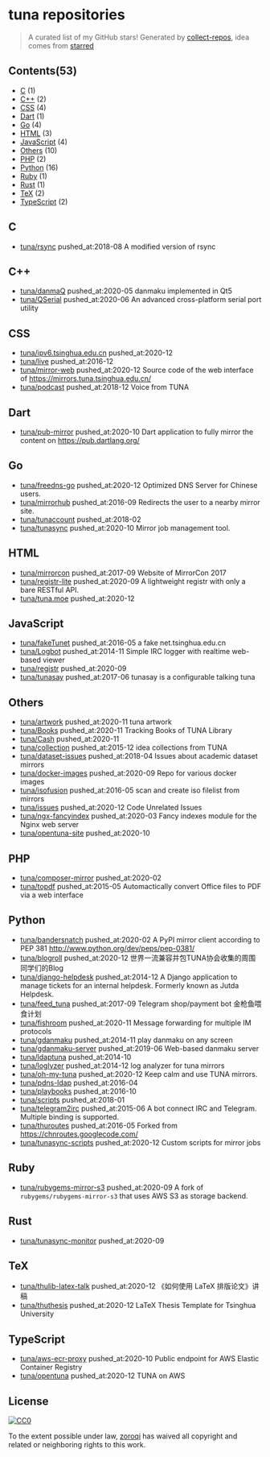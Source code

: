 # tuna repositories


> A curated list of my GitHub stars!  Generated by [collect-repos](https://github.com/zoroqi/collect-repos), idea comes from [starred](https://github.com/maguowei/starred)  


## Contents(53)

- [C](#c) (1)
- [C++](#c++) (2)
- [CSS](#css) (4)
- [Dart](#dart) (1)
- [Go](#go) (4)
- [HTML](#html) (3)
- [JavaScript](#javascript) (4)
- [Others](#others) (10)
- [PHP](#php) (2)
- [Python](#python) (16)
- [Ruby](#ruby) (1)
- [Rust](#rust) (1)
- [TeX](#tex) (2)
- [TypeScript](#typescript) (2)

## C

- [tuna/rsync](https://github.com/tuna/rsync) pushed_at:2018-08 A modified version of rsync

## C++

- [tuna/danmaQ](https://github.com/tuna/danmaQ) pushed_at:2020-05 danmaku implemented in Qt5
- [tuna/QSerial](https://github.com/tuna/QSerial) pushed_at:2020-06 An advanced cross-platform serial port utility

## CSS

- [tuna/ipv6.tsinghua.edu.cn](https://github.com/tuna/ipv6.tsinghua.edu.cn) pushed_at:2020-12 
- [tuna/live](https://github.com/tuna/live) pushed_at:2016-12 
- [tuna/mirror-web](https://github.com/tuna/mirror-web) pushed_at:2020-12 Source code of the web interface of https://mirrors.tuna.tsinghua.edu.cn/ 
- [tuna/podcast](https://github.com/tuna/podcast) pushed_at:2018-12 Voice from TUNA

## Dart

- [tuna/pub-mirror](https://github.com/tuna/pub-mirror) pushed_at:2020-10 Dart application to fully mirror the content on https://pub.dartlang.org/

## Go

- [tuna/freedns-go](https://github.com/tuna/freedns-go) pushed_at:2020-12 Optimized DNS Server for Chinese users.
- [tuna/mirrorhub](https://github.com/tuna/mirrorhub) pushed_at:2016-09 Redirects the user to a nearby mirror site.
- [tuna/tunaccount](https://github.com/tuna/tunaccount) pushed_at:2018-02 
- [tuna/tunasync](https://github.com/tuna/tunasync) pushed_at:2020-10 Mirror job management tool. 

## HTML

- [tuna/mirrorcon](https://github.com/tuna/mirrorcon) pushed_at:2017-09 Website of MirrorCon 2017
- [tuna/registr-lite](https://github.com/tuna/registr-lite) pushed_at:2020-09 A lightweight registr with only a bare RESTful API.
- [tuna/tuna.moe](https://github.com/tuna/tuna.moe) pushed_at:2020-12 

## JavaScript

- [tuna/fakeTunet](https://github.com/tuna/fakeTunet) pushed_at:2016-05 a fake net.tsinghua.edu.cn
- [tuna/Logbot](https://github.com/tuna/Logbot) pushed_at:2014-11 Simple IRC logger with realtime web-based viewer
- [tuna/registr](https://github.com/tuna/registr) pushed_at:2020-09 
- [tuna/tunasay](https://github.com/tuna/tunasay) pushed_at:2017-06 tunasay is a configurable talking tuna

## Others

- [tuna/artwork](https://github.com/tuna/artwork) pushed_at:2020-11 tuna artwork
- [tuna/Books](https://github.com/tuna/Books) pushed_at:2020-11 Tracking Books of TUNA Library
- [tuna/Cash](https://github.com/tuna/Cash) pushed_at:2020-11 
- [tuna/collection](https://github.com/tuna/collection) pushed_at:2015-12 idea collections from TUNA
- [tuna/dataset-issues](https://github.com/tuna/dataset-issues) pushed_at:2018-04 Issues about academic dataset mirrors
- [tuna/docker-images](https://github.com/tuna/docker-images) pushed_at:2020-09 Repo for various docker images
- [tuna/isofusion](https://github.com/tuna/isofusion) pushed_at:2016-05 scan and create iso filelist from mirrors
- [tuna/issues](https://github.com/tuna/issues) pushed_at:2020-12 Code Unrelated Issues 
- [tuna/ngx-fancyindex](https://github.com/tuna/ngx-fancyindex) pushed_at:2020-03 Fancy indexes module for the Nginx web server
- [tuna/opentuna-site](https://github.com/tuna/opentuna-site) pushed_at:2020-10 

## PHP

- [tuna/composer-mirror](https://github.com/tuna/composer-mirror) pushed_at:2020-02 
- [tuna/topdf](https://github.com/tuna/topdf) pushed_at:2015-05 Automactically convert Office files to PDF via a web interface

## Python

- [tuna/bandersnatch](https://github.com/tuna/bandersnatch) pushed_at:2020-02 A PyPI mirror client according to PEP 381 http://www.python.org/dev/peps/pep-0381/
- [tuna/blogroll](https://github.com/tuna/blogroll) pushed_at:2020-12 世界一流兼容并包TUNA协会收集的周围同学们的Blog
- [tuna/django-helpdesk](https://github.com/tuna/django-helpdesk) pushed_at:2014-12 A Django application to manage tickets for an internal helpdesk. Formerly known as Jutda Helpdesk.
- [tuna/feed_tuna](https://github.com/tuna/feed_tuna) pushed_at:2017-09 Telegram shop/payment bot 金枪鱼喂食计划
- [tuna/fishroom](https://github.com/tuna/fishroom) pushed_at:2020-11 Message forwarding for multiple IM protocols
- [tuna/gdanmaku](https://github.com/tuna/gdanmaku) pushed_at:2014-11 play danmaku on any screen
- [tuna/gdanmaku-server](https://github.com/tuna/gdanmaku-server) pushed_at:2019-06 Web-based danmaku server
- [tuna/ldaptuna](https://github.com/tuna/ldaptuna) pushed_at:2014-10 
- [tuna/loglyzer](https://github.com/tuna/loglyzer) pushed_at:2014-12 log analyzer for tuna mirrors
- [tuna/oh-my-tuna](https://github.com/tuna/oh-my-tuna) pushed_at:2020-12 Keep calm and use TUNA mirrors.
- [tuna/pdns-ldap](https://github.com/tuna/pdns-ldap) pushed_at:2016-04 
- [tuna/playbooks](https://github.com/tuna/playbooks) pushed_at:2016-10 
- [tuna/scripts](https://github.com/tuna/scripts) pushed_at:2018-01 
- [tuna/telegram2irc](https://github.com/tuna/telegram2irc) pushed_at:2015-06 A bot connect IRC and Telegram. Multiple binding is supported.
- [tuna/thuroutes](https://github.com/tuna/thuroutes) pushed_at:2016-05 Forked from https://chnroutes.googlecode.com/
- [tuna/tunasync-scripts](https://github.com/tuna/tunasync-scripts) pushed_at:2020-12 Custom scripts for mirror jobs

## Ruby

- [tuna/rubygems-mirror-s3](https://github.com/tuna/rubygems-mirror-s3) pushed_at:2020-09 A fork of `rubygems/rubygems-mirror-s3` that uses AWS S3 as storage backend.

## Rust

- [tuna/tunasync-monitor](https://github.com/tuna/tunasync-monitor) pushed_at:2020-09 

## TeX

- [tuna/thulib-latex-talk](https://github.com/tuna/thulib-latex-talk) pushed_at:2020-12 《如何使用 LaTeX 排版论文》讲稿
- [tuna/thuthesis](https://github.com/tuna/thuthesis) pushed_at:2020-12 LaTeX Thesis Template for Tsinghua University

## TypeScript

- [tuna/aws-ecr-proxy](https://github.com/tuna/aws-ecr-proxy) pushed_at:2020-10 Public endpoint for AWS Elastic Container Registry
- [tuna/opentuna](https://github.com/tuna/opentuna) pushed_at:2020-12 TUNA on AWS


## License

[![CC0](http://mirrors.creativecommons.org/presskit/buttons/88x31/svg/cc-zero.svg)](https://creativecommons.org/publicdomain/zero/1.0/)

To the extent possible under law, [zoroqi](https://github.com/zoroqi) has waived all copyright and related or neighboring rights to this work.

